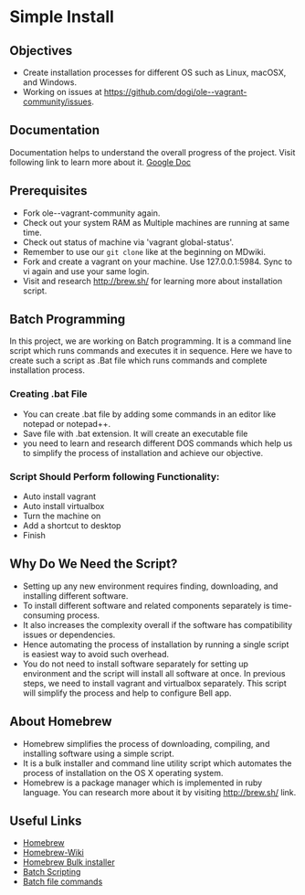 # Simple Install

## Objectives 

* Create installation processes for different OS such as Linux, macOSX, and Windows.
* Working on issues at https://github.com/dogi/ole--vagrant-community/issues.

## Documentation

Documentation helps to  understand the overall progress of the project. Visit following link to learn more about it. 
[Google Doc](https://docs.google.com/document/d/1IlC77U8ebk0IINuy78EGkXMMKtSTVDD4r_RYMXvyKkM/edit?usp=sharing)

## Prerequisites

* Fork ole--vagrant-community again.
* Check out your system RAM as Multiple machines are running at same time.
* Check  out status of machine via 'vagrant global-status'.
* Remember to use our `git clone` like at the beginning on MDwiki.
* Fork and create a vagrant on your machine. Use 127.0.0.1:5984. Sync to vi again and use your same login. 
* Visit and research http://brew.sh/ for learning more about installation script.

## Batch Programming

In this project, we are working on Batch programming. It is a command line script which runs commands and executes it in sequence. Here we have to create such a script as .Bat file which runs commands and complete installation process.

### Creating .bat File

* You can create .bat file by adding some commands in an editor like notepad or notepad++.
* Save file with .bat extension. It will create an executable file
* you need to learn and research different DOS commands which help us to simplify the process of installation and achieve our objective. 

### Script Should Perform following Functionality:

* Auto install vagrant
* Auto install virtualbox
* Turn the machine on
* Add a shortcut to desktop
* Finish

## Why Do We Need the Script?

* Setting up any new environment requires finding, downloading, and installing different software.
* To install different software and related components separately is time-consuming process.
* It also increases the complexity overall if the software has compatibility issues or dependencies.
* Hence automating the process of installation by running a single script is easiest way to avoid such overhead. 
* You do not need to install software separately for setting up environment and the script will install all software at once.
In previous steps, we need to install vagrant and virtualbox separately. This script will simplify the process and help to configure Bell app.

## About Homebrew

* Homebrew simplifies the process of downloading, compiling, and installing software using a simple script. 
* It is a bulk installer and command line utility script which automates the process of installation on the OS X operating system. 
* Homebrew is a package manager which is implemented in ruby language. You can research more about it by visiting http://brew.sh/ link. 

## Useful Links

* [Homebrew](http://brew.sh/ )  
* [Homebrew-Wiki](https://en.wikipedia.org/wiki/Homebrew_%28package_management_software%29)  
* [Homebrew Bulk installer](http://lifehacker.com/how-to-make-your-own-bulk-app-installer-for-os-x-1586252163)  
* [Batch Scripting](http://www.tutorialspoint.com/batch_script/batch_script_overview.htm)  
* [Batch file commands](https://web.archive.org/web/20171102225146/http://academic.evergreen.edu/projects/biophysics/technotes/program/batch.htm)
